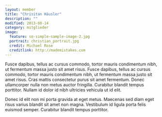 ```yaml
---
layout: member
title: "Chrisitan Häusler"
description: ""
modified: 2013-08-14
category: mitglieder
image:
  feature: so-simple-sample-image-2.jpg
  portrait: christian_portrait.jpg
  credit: Michael Rose
  creditlink: http://mademistakes.com
---
```

Fusce dapibus, tellus ac cursus commodo, tortor mauris condimentum nibh, ut fermentum massa justo sit amet risus. Fusce dapibus, tellus ac cursus commodo, tortor mauris condimentum nibh, ut fermentum massa justo sit amet risus. Cras mattis consectetur purus sit amet fermentum. Donec ullamcorper nulla non metus auctor fringilla. Curabitur blandit tempus porttitor. Nullam id dolor id nibh ultricies vehicula ut id elit.

Donec id elit non mi porta gravida at eget metus. Maecenas sed diam eget risus varius blandit sit amet non magna. Vestibulum id ligula porta felis euismod semper. Curabitur blandit tempus porttitor.
